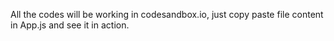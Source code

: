 All the codes will be working in codesandbox.io, just copy paste file content in App.js and see it in action.
